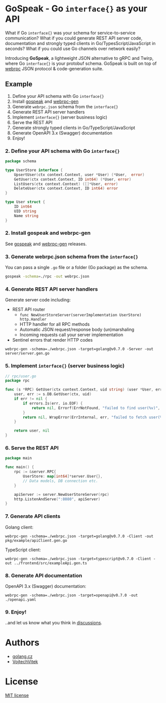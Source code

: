 # GoSpeak - Go `interface{}` as your API

What if Go `interface{}` was your schema for service-to-service communication? What if you could generate REST API server code, documentation and strongly typed clients in Go/TypesScript/JavaScript in seconds? What if you could use Go channels over network easily?

Introducing **GoSpeak**, a lightweight JSON alternative to gRPC and Twirp, where Go `interface{}` is your protobuf schema. GoSpeak is built on top of [webrpc](https://github.com/webrpc/webrpc) JSON protocol & code-generation suite.

## Example

1. Define your API schema with Go `interface{}`
2. Install [gospeak](./releases) and [webrpc-gen](https://github.com/webrpc/webrpc/releases)
3. Generate `webrpc.json` schema from the `interface{}`
4. Generate REST API server handlers
5. Implement `interface{}` (server business logic)
6. Serve the REST API
7. Generate strongly typed clients in Go/TypeScript/JavaScript
8. Generate OpenAPI 3.x (Swagger) documentation
9. Enjoy!

### 2. Define your API schema with Go `interface{}`

```go
package schema

type UserStore interface {
	UpsertUser(ctx context.Context, user *User) (*User,  error)
	GetUser(ctx context.Context, ID int64) (*User, error)
	ListUsers(ctx context.Context) ([]*User, error)
	DeleteUser(ctx context.Context, ID int64) error
}

type User struct {
    ID int64
    UID string
    Name string
}
```

### 2. Install gospeak and webrpc-gen

See [gospeak](./releases) and [webrpc-gen](https://github.com/webrpc/webrpc/releases) releases.

### 3. Generate webrpc.json schema from the `interface{}`

You can pass a single `.go` file or a folder (Go package) as the schema.

```sh
gospeak -schema=./rpc -out webrpc.json
```

### 4. Generate REST API server handlers

Generate server code including:

- REST API router
  - `func NewUserStoreServer(serverImplementation UserStore) http.Handler`
  - HTTP handler for all RPC methods
  - Automatic JSON request/response body (un)marshaling
  - Incoming requests call your server implementation
- Sentinel errors that render HTTP codes

```
webrpc-gen -schema=./webrpc.json -target=golang@v0.7.0 -Server -out server/server.gen.go
```

### 5. Implement `interface{}` (server business logic)

```go
// rpc/user.go
package rpc

func (s *RPC) GetUser(ctx context.Context, uid string) (user *User, err error) {
    user, err := s.DB.GetUser(ctx, uid)
    if err != nil {
        if errors.Is(err, io.EOF) {
            return nil, Errorf(ErrNotFound, "failed to find user(%v)", uid)
        }
        return nil, WrapError(ErrInternal, err, "failed to fetch user(%v)", uid)
    }

    return user, nil
}
```

### 6. Serve the REST API

```go
package main

func main() {
   	rpc := &server.RPC{
		UserStore: map[int64]*server.User{},
        // Data models, DB connection etc.
	}

	apiServer := server.NewUserStoreServer(rpc)
	http.ListenAndServe(":8080", apiServer)
}
```

### 7. Generate API clients

Golang client:
```
webrpc-gen -schema=./webrpc.json -target=golang@v0.7.0 -Client -out pkg/example/apiClient.gen.go
```

TypeScript client:
```
webrpc-gen -schema=./webrpc.json -target=typescript@v0.7.0 -Client -out ../frontend/src/exampleApi.gen.ts
```

### 8. Generate API documentation

OpenAPI 3.x (Swagger) documentation:
```
webrpc-gen -schema=./webrpc.json -target=openapi@v0.7.0 -out ./openapi.yaml
```

### 9. Enjoy!

..and let us know what you think in [discussions](https://github.com/golang-cz/gospeak/discussions).

# Authors
- [golang.cz](https://golang.cz)
- [VojtechVitek](https://github.com/VojtechVitek)

# License

[MIT license](./LICENSE)
